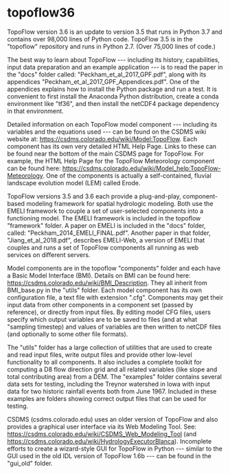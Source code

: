 # topoflow36
TopoFlow version 3.6 is an update to version 3.5 that runs in Python 3.7 and contains over 98,000 lines of Python code.
TopoFlow 3.5 is in the "topoflow" repository and runs in Python 2.7. (Over 75,000 lines of code.)

The best way to learn about TopoFlow --- including its history, capabilities, input data preparation and an example application --- is to read the paper in the "docs" folder called:  "Peckham_et_al_2017_GPF.pdf", along with its appendices "Peckham_et_al_2017_GPF_Appendices.pdf".  One of the appendices explains how to install the Python package and run a test.  It is convenient to first install the Anaconda Python distribution, create a conda environment like "tf36", and then install the netCDF4 package dependency in that environment.

Detailed information on each TopoFlow model component --- including its variables and the equations used --- can be found on the CSDMS wiki website at:  https://csdms.colorado.edu/wiki/Model:TopoFlow.  Each component has its own very detailed HTML Help Page.  Links to these can be found near the bottom of the main CSDMS page for TopoFlow.  For example, the HTML Help Page for the TopoFlow Meteorology component can be found here:  https://csdms.colorado.edu/wiki/Model_help:TopoFlow-Meteorology.  One of the components is actually a self-contained, fluvial landscape evolution model (LEM) called Erode.

TopoFlow versions 3.5 and 3.6 each provide a plug-and-play, component-based modeling framework for spatial hydrologic modeling.  Both use the EMELI framework to couple a set of user-selected components into a functioning model.  The EMELI framework is included in the topoflow "framework" folder.  A paper on EMELI is included in the "docs" folder, called:  "Peckham_2014_EMELI_FINAL.pdf".  Another paper in that folder, "Jiang_et_al_2018.pdf", describes EMELI-Web, a version of EMELI that couples and runs a set of TopoFlow components all running as web services on different servers.  

Model components are in the topoflow "components" folder and each have a Basic Model Interface (BMI).  Details on BMI can be found here:  https://csdms.colorado.edu/wiki/BMI_Description.  They all inherit from BMI_base.py in the "utils" folder.  Each model component has its own configuration file, a text file with extension ".cfg".  Components may get their input data from other components in a component set (passed by reference), or directly from input files.  By editing model CFG files, users specify which output variables are to be saved to files (and at what "sampling timestep) and values of variables are then written to netCDF files (and optionally to some other file formats).

The "utils" folder has a large collection of utilities that are used to create and read input files, write output files and provide other low-level functionality to all components.  It also includes a complete toolkit for computing a D8 flow direction grid and all related variables (like slope and total contributing area) from a DEM.  The "examples" folder contains several data sets for testing, including the Treynor watershed in Iowa with input data for two historic rainfall events both from June 1967.  Included in these examples are folders showing correct output files that can be used for testing.

CSDMS (csdms.colorado.edu) uses an older version of TopoFlow and also provides a graphical user interface via its Web Modeling Tool.  See:  https://csdms.colorado.edu/wiki/CSDMS_Web_Modeling_Tool  (and https://csdms.colorado.edu/wiki/HydrologyExecutorBlanca).  Incomplete efforts to create a wizard-style GUI for TopoFlow in Python --- similar to the GUI used in the old IDL version of TopoFlow 1.6b --- can be found in the "gui_old" folder.
